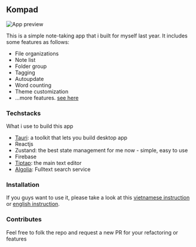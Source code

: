 ## Kompad

![App preview](https://github.com/hudy9x/kompad/assets/95471659/f5e532b2-cc8e-4f70-bbfc-f236341cccc9)

This is a simple note-taking app that i built for myself last year. It includes some features as follows:

- File organizations
- Note list
- Folder group
- Tagging
- Autoupdate
- Word counting
- Theme customization
- ...more features. [see here](https://kompad.vercel.app/)

### Techstacks
What i use to build this app
- [Tauri](https://tauri.app/v1/guides/): a toolkit that lets you build desktop app
- Reactjs
- Zustand: the best state management for me now - simple, easy to use
- Firebase
- [Tiptap](https://tiptap.dev/): the main text editor
- [Algolia](https://www.algolia.com/): Fulltext search service

### Installation

If you guys want to use it, please take a look at this [vietnamese instruction](./docs/INSTRUCTION.md) or [english instruction](./docs/INSTRUCTION-EN.md).

### Contributes

Feel free to folk the repo and request a new PR for your refactoring or features
